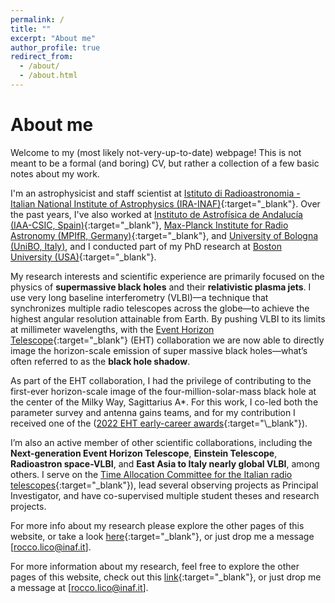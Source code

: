 ```yaml
---
permalink: /
title: ""
excerpt: "About me"
author_profile: true
redirect_from: 
  - /about/
  - /about.html
---
```


<!---
![text](files/M87_pol.jpg)

<p align="center">
<img src="files/M87_pol.jpg" alt="drawing" width="200"/>
</p>
-->

# About me

Welcome to my (most likely not-very-up-to-date) webpage! This is not meant to be a formal (and boring) CV, but rather a collection of a few basic notes about my work. 

I'm an astrophysicist and staff scientist at [Istituto di Radioastronomia - Italian National Institute of Astrophysics (IRA-INAF)](http://info.ira.inaf.it/en/){:target="\_blank"}. Over the past years, I've also worked at [Instituto de Astrofísica de Andalucía (IAA-CSIC, Spain)](http://www.iaa.csic.es){:target="\_blank"}, [Max-Planck Institute for Radio Astronomy (MPIfR, Germany)](https://www.mpifr-bonn.mpg.de/2169/en){:target="\_blank"}, and [University of Bologna (UniBO, Italy)](https://www.unibo.it/it}{:target="\_blank"), and I conducted part of my PhD research at [Boston University (USA)](https://www.bu.edu/){:target="\_blank"}. 

My research interests and scientific experience are primarily focused on the physics of **supermassive black holes** and their **relativistic plasma jets**. I use very long baseline interferometry (VLBI)—a technique that synchronizes multiple radio telescopes across the globe—to achieve the highest angular resolution attainable from Earth. By pushing VLBI to its limits at millimeter wavelengths, with the [Event Horizon Telescope](https://eventhorizontelescope.org/){:target="\_blank"} (EHT) collaboration we are now able to directly image the horizon-scale emission of super massive black holes—what’s often referred to as the **black hole shadow**. 

As part of the EHT collaboration, I had the privilege of contributing to the first-ever horizon-scale image of the four-million-solar-mass black hole at the center of the Milky Way, Sagittarius A*. For this work, I co-led both the parameter survey and antenna gains teams, and for my contribution I received one of the ([2022 EHT early-career awards]([https://eventhorizontelescope.org/organization](https://eventhorizontelescope.org/awards-eht)){:target="\_blank"}). 

I’m also an active member of other scientific collaborations, including the **Next-generation Event Horizon Telescope**, **Einstein Telescope**, **Radioastron space-VLBI**, and **East Asia to Italy nearly global VLBI**, among others. I serve on the [Time Allocation Committee for the Italian radio telescopes](https://www.radiotelescopes.inaf.it/tac.html){:target="\_blank"}), lead several observing projects as Principal Investigator, and have co-supervised multiple student theses and research projects.

For more info about my research please explore the other pages of this website, or take a look [here](http://vlbigroup.iaa.es/){:target="\_blank"}, or just drop me a message [rocco.lico@inaf.it].

For more information about my research, feel free to explore the other pages of this website, check out this [link](http://vlbigroup.iaa.es/){:target="\_blank"}, or just drop me a message at  [rocco.lico@inaf.it].
